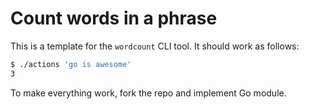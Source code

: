 # Count words in a phrase

This is a template for the `wordcount` CLI tool. It should work as follows:

```bash
$ ./actions 'go is awesome'
3
```

To make everything work, fork the repo and implement Go module.